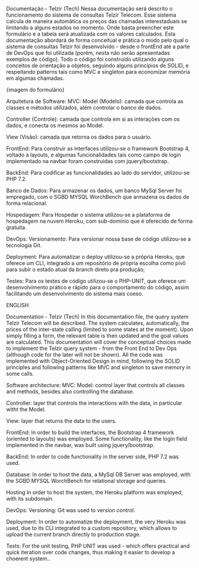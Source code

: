 Documentação - Telzir (Tech)
Nessa documentação será descrito o funcionamento do sistema de consultas Telzir Telecom. Esse sistema calcula de maneira automática os preços das chamadas interestaduais se limitando a alguns estados no momento. Onde basta preencher este formulário e a tabela será atualizada com os valores calculados.
	Esta documentação abordará de forma conceitual e prática o modo pelo qual o sistema de consultas Telzir foi desenvolvido - desde o frontEnd até a parte de DevOps que foi utilizada (porém, nesta não serão apresentadas exemplos de código). Todo o código foi construído utilizando alguns conceitos de orientação a objetos, seguindo alguns princípios de SOLID, e respeitando patterns tais como MVC e singleton para economizar memória em algumas chamadas.


{imagem do formulário}

Arquitetura de Software: 
MVC:
Model (Modelo): camada que controla as classes e métodos utilizados, além controlar o banco de dados.

Controller (Controle): camada que controla em si as interações com os dados, e conecta os mesmos ao Model.

View (Visão): camada que retorna os dados para o usuário. 

FrontEnd:
	Para construir as interfaces utilizou-se o framework Bootstrap 4, voltado a layouts, e algumas funcionalidades tais como campo de login implementado na navbar foram construídas com jquery/bootstrap.

BackEnd: 
	Para codificar as funcionalidades ao lado do servidor, utilizou-se PHP 7.2.

Banco de Dados: 
Para armazenar os dados, um banco MySql Server foi empregado, com o SGBD  MYSQL WorchBench que armazena os dados de forma relacional.

Hospedagem: 
	Para Hospedar o sistema utilizou-se a plataforma de hospedagem na nuvem Heroku, com sub-domínio que é oferecido de forma gratuita. 


DevOps: 
Versionamento:
Para versionar nossa base de código utilizou-se a tecnologia Git.

Deployment: 
Para automatizar o deploy utilizou-se a própria Heroku, que oferece um CLI, integrado a um repositório de própria escolha como pivô para subir o estado atual da branch direto pra produção;

Testes: 
Para os testes de código utilizou-se o PHP-UNIT, que oferece um desenvolvimento prático e rápido para o comportamento do código, assim facilitando um desenvolvimento do sistema mais coeso.



ENGLISH



Documentation - Telzir (Tech)
In this documentation file, the query system Telzir Telecom will be described. The system calculates, automatically, the prices of the inter-state calling (limited to some states at the moment). Upon simply filling a form, the relevant table is then updated and the goal values are calculated.
	This documentation will cover the conceptual choices made to implement the Telzir query system - from the Front End to Dev Ops (although code for the later will not be shown). All the code was implemented with Object-Oriented Design in mind, following the SOLID principles and following patterns like MVC and singleton to save memory in some calls.

Software architecture:
MVC:
Model: control layer that controls all classes and methods, besides also controlling the database.

Controller: layer that controls the interactions with the data, in particular witht the Model.

View: layer that returns the data to the users. 

FrontEnd:
	In order to build the interfaces, the Bootstrap 4 framework (oriented to layouts) was employed. Some functionality, like the login field implemented in the navbar, was built using jquery/bootstrap.

BackEnd: 
	In order to code functionality in the server side, PHP 7.2 was used.

Database: 
In order to host the data, a MySql DB Server was employed, with the SGBD  MYSQL WorchBench for relational storage and queries.

Hosting 
	In order to host the system, the Heroku platform was employed, with its subdomain. 

DevOps: 
Versioning:
Git was used to version control.

Deployment: 
In order to automatize the deployment, the very Heroku was used, due to its CLI integrated to a custom repository, which allows to upload the current branch directly to production stage.

Tests: 
For the unit testing, PHP UNIT was used - which offers practical and quick iteration over code changes, thus making it easier to develop a choerent system..




